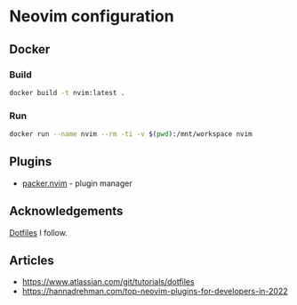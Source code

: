 # Neovim configuration

## Docker

### Build

```sh
docker build -t nvim:latest .
```

### Run

```sh
docker run --name nvim --rm -ti -v $(pwd):/mnt/workspace nvim
```

## Plugins

- [packer.nvim](https://github.com/wbthomason/packer.nvim) - plugin manager

## Acknowledgements

[Dotfiles](https://github.com/stars/mvaude/lists/dotfiles) I follow.

## Articles

- https://www.atlassian.com/git/tutorials/dotfiles
- https://hannadrehman.com/top-neovim-plugins-for-developers-in-2022

